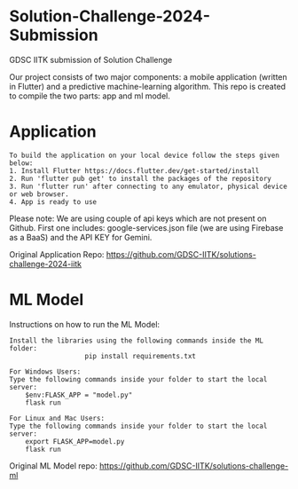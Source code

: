 # Solution-Challenge-2024-Submission
GDSC IITK submission of Solution Challenge

Our project consists of two major components: a mobile application (written in Flutter) and a predictive machine-learning algorithm. This repo is created to compile the two parts: app and ml model.

# Application

	To build the application on your local device follow the steps given below:
	1. Install Flutter https://docs.flutter.dev/get-started/install
	2. Run 'flutter pub get' to install the packages of the repository
	3. Run 'flutter run' after connecting to any emulator, physical device or web browser.
	4. App is ready to use

Please note: We are using couple of api keys which are not present on Github. First one includes: google-services.json file (we are using Firebase as a BaaS) and the API KEY for Gemini.

Original Application Repo: https://github.com/GDSC-IITK/solutions-challenge-2024-iitk

# ML Model

Instructions on how to run the ML Model:

	Install the libraries using the following commands inside the ML folder:
	                   pip install requirements.txt

	For Windows Users:
	Type the following commands inside your folder to start the local server:
		$env:FLASK_APP = "model.py"
		flask run

	For Linux and Mac Users:
	Type the following commands inside your folder to start the local server:
		export FLASK_APP=model.py
		flask run

Original ML Model repo: https://github.com/GDSC-IITK/solutions-challenge-ml
